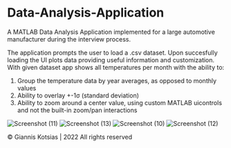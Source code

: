 # Data-Analysis-Application
A MATLAB Data Analysis Application implemented for a large automotive manufacturer during the interview process.

The application prompts the user to load a .csv dataset. Upon succesfully loading the UI plots data providing useful information and customization.
With given dataset app shows all temperatures per month with the ability to:

1) Group the temperature data by year averages, as opposed to monthly values
2) Ability to overlay +-1σ (standard deviation)
3) Ability to zoom around a center value, using custom MATLAB uicontrols and not the built-in
zoom/pan interactions

![Screenshot (11)](https://user-images.githubusercontent.com/22893491/208165949-5ef9b00e-a5e5-44cd-b75d-c46f6b2b75ad.png)
![Screenshot (13)](https://user-images.githubusercontent.com/22893491/208166062-1a2847ab-04d9-4f3f-85dd-23557ab19912.png)
![Screenshot (10)](https://user-images.githubusercontent.com/22893491/208166087-5938b577-825d-4f03-93ca-0b22f515ebf4.png)
![Screenshot (12)](https://user-images.githubusercontent.com/22893491/208166096-0cbc51ba-5385-47d1-a334-f611f10a10cf.png)

© Giannis Kotsias | 2022
All rights reserved


